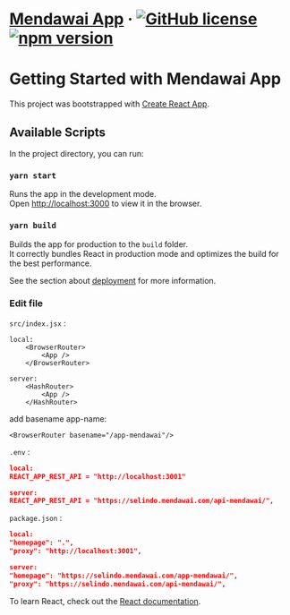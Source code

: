 # [Mendawai App](https://reactjs.org/) &middot; [![GitHub license](https://img.shields.io/badge/license-MIT-blue.svg)](https://github.com/facebook/react/blob/main/LICENSE) [![npm version](https://img.shields.io/npm/v/react.svg?style=flat)](https://www.npmjs.com/package/react)

# Getting Started with Mendawai App

This project was bootstrapped with [Create React App](https://github.com/facebook/create-react-app).

## Available Scripts

In the project directory, you can run:

### `yarn start`

Runs the app in the development mode.\
Open [http://localhost:3000](http://localhost:3000) to view it in the browser.


### `yarn build`

Builds the app for production to the `build` folder.\
It correctly bundles React in production mode and optimizes the build for the best performance.

See the section about [deployment](https://facebook.github.io/create-react-app/docs/deployment) for more information.

### Edit file 
`src/index.jsx` :
```
local:
    <BrowserRouter> 
        <App />
    </BrowserRouter>

server:
    <HashRouter> 
        <App />
    </HashRouter>
```
add basename app-name: 
```
<BrowserRouter basename="/app-mendawai"/>
```

`.env` :
```json
local:
REACT_APP_REST_API = "http://localhost:3001"

server:
REACT_APP_REST_API = "https://selindo.mendawai.com/api-mendawai/",
```


`package.json` :
```json
local:
"homepage": ".",
"proxy": "http://localhost:3001",

server:
"homepage": "https://selindo.mendawai.com/app-mendawai/",
"proxy": "https://selindo.mendawai.com/api-mendawai/",
```


To learn React, check out the [React documentation](https://reactjs.org/).
